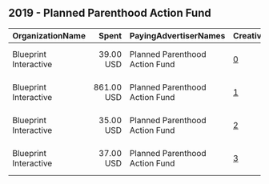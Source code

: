 ## 2019 - Planned Parenthood Action Fund 
|OrganizationName|Spent|PayingAdvertiserNames|CreativeUrls|Impressions|Genders|AgeBrackets|CountryCodes|BillingAddresses|CandidateBallotInformation|
|:---|---:|:---|:---|---:|:---|:---|:---|:---|:---|
|Blueprint Interactive|39.00 USD|Planned Parenthood Action Fund|[0](https://www.snap.com/political-ads/asset/7555138c57a65e6027eab31ec1ed91ece7f20ed88bd43e985dff21d791c5b1fb?mediaType=mp4)|12,986|FEMALE|18-34|united states|"1730 Rhode Island Ave NW Suite 1014,Washington,20036,US"||
|Blueprint Interactive|861.00 USD|Planned Parenthood Action Fund|[1](https://www.snap.com/political-ads/asset/025823ffd4bc80d3414d2882a88b1f34ff4e61ec7fd1afeded33bcc9d82049e0?mediaType=mp4)|281,991|FEMALE|18-34|united states|"1730 Rhode Island Ave NW Suite 1014,Washington,20036,US"||
|Blueprint Interactive|35.00 USD|Planned Parenthood Action Fund|[2](https://www.snap.com/political-ads/asset/db58269b3fc0abb1e71b6c5e2a7054785b0e341dbec8b10a24af0237ebbb87a4?mediaType=mp4)|11,138|FEMALE|18-34|united states|"1730 Rhode Island Ave NW Suite 1014,Washington,20036,US"||
|Blueprint Interactive|37.00 USD|Planned Parenthood Action Fund|[3](https://www.snap.com/political-ads/asset/77ef2b263505e0b7fa1800aef3c0bb0bd02158bb6cc9d3ed0667c13946dba238?mediaType=mp4)|12,464|FEMALE|18-34|united states|"1730 Rhode Island Ave NW Suite 1014,Washington,20036,US"||
